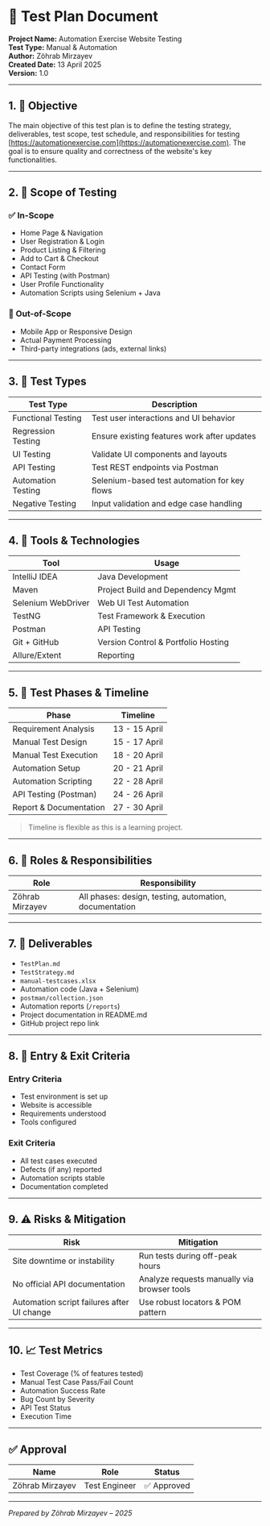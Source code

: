 # 📝 Test Plan Document

**Project Name:** Automation Exercise Website Testing  
**Test Type:** Manual & Automation  
**Author:** Zöhrab Mirzayev  
**Created Date:** 13 April 2025  
**Version:** 1.0  

---

## 1. 🎯 Objective

The main objective of this test plan is to define the testing strategy, deliverables, test scope, test schedule, and responsibilities for testing [https://automationexercise.com](https://automationexercise.com). The goal is to ensure quality and correctness of the website's key functionalities.

---

## 2. 📌 Scope of Testing

### ✅ In-Scope
- Home Page & Navigation  
- User Registration & Login  
- Product Listing & Filtering  
- Add to Cart & Checkout  
- Contact Form  
- API Testing (with Postman)  
- User Profile Functionality  
- Automation Scripts using Selenium + Java

### 🚫 Out-of-Scope
- Mobile App or Responsive Design  
- Actual Payment Processing  
- Third-party integrations (ads, external links)

---

## 3. 🧪 Test Types

| Test Type             | Description                                      |
|------------------------|--------------------------------------------------|
| Functional Testing     | Test user interactions and UI behavior           |
| Regression Testing     | Ensure existing features work after updates      |
| UI Testing             | Validate UI components and layouts               |
| API Testing            | Test REST endpoints via Postman                  |
| Automation Testing     | Selenium-based test automation for key flows     |
| Negative Testing       | Input validation and edge case handling          |

---

## 4. 🧰 Tools & Technologies

| Tool              | Usage                              |
|-------------------|-------------------------------------|
| IntelliJ IDEA     | Java Development                    |
| Maven             | Project Build and Dependency Mgmt   |
| Selenium WebDriver| Web UI Test Automation              |
| TestNG            | Test Framework & Execution          |
| Postman           | API Testing                         |
| Git + GitHub      | Version Control & Portfolio Hosting |
| Allure/Extent     | Reporting                           |

---

## 5. 🔁 Test Phases & Timeline

| Phase                  | Timeline         |
|------------------------|------------------|
| Requirement Analysis   | 13 - 15 April     |
| Manual Test Design     | 15 - 17 April     |
| Manual Test Execution  | 18 - 20 April     |
| Automation Setup       | 20 - 21 April     |
| Automation Scripting   | 22 - 28 April     |
| API Testing (Postman)  | 24 - 26 April     |
| Report & Documentation | 27 - 30 April     |

> Timeline is flexible as this is a learning project.

---

## 6. 👤 Roles & Responsibilities

| Role           | Responsibility                       |
|----------------|----------------------------------------|
| Zöhrab Mirzayev| All phases: design, testing, automation, documentation |

---

## 7. 📂 Deliverables

- `TestPlan.md`  
- `TestStrategy.md`  
- `manual-testcases.xlsx`  
- Automation code (Java + Selenium)  
- `postman/collection.json`  
- Automation reports (`/reports`)  
- Project documentation in README.md  
- GitHub project repo link

---

## 8. 🛑 Entry & Exit Criteria

### Entry Criteria
- Test environment is set up  
- Website is accessible  
- Requirements understood  
- Tools configured

### Exit Criteria
- All test cases executed  
- Defects (if any) reported  
- Automation scripts stable  
- Documentation completed

---

## 9. ⚠️ Risks & Mitigation

| Risk                                           | Mitigation                            |
|------------------------------------------------|----------------------------------------|
| Site downtime or instability                  | Run tests during off-peak hours        |
| No official API documentation                 | Analyze requests manually via browser tools |
| Automation script failures after UI change    | Use robust locators & POM pattern      |

---

## 10. 📈 Test Metrics

- Test Coverage (% of features tested)  
- Manual Test Case Pass/Fail Count  
- Automation Success Rate  
- Bug Count by Severity  
- API Test Status  
- Execution Time

---

## ✅ Approval

| Name             | Role           | Status   |
|------------------|----------------|----------|
| Zöhrab Mirzayev  | Test Engineer  | ✅ Approved |

---

*Prepared by Zöhrab Mirzayev – 2025*
